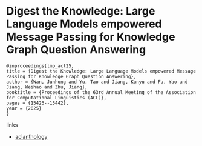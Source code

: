 # Digest the Knowledge: Large Language Models empowered Message Passing for Knowledge Graph Question Answering

```
@inproceedings{lmp_acl25,
title = {Digest the Knowledge: Large Language Models empowered Message Passing for Knowledge Graph Question Answering},
author = {Wan, Junhong and Yu, Tao and Jiang, Kunyu and Fu, Yao and Jiang, Weihao and Zhu, Jiang},
booktitle = {Proceedings of the 63rd Annual Meeting of the Association for Computational Linguistics (ACL)},
pages = {15426--15442},
year = {2025}
}
```

links
- [aclanthology](https://aclanthology.org/2025.acl-long.750/)

